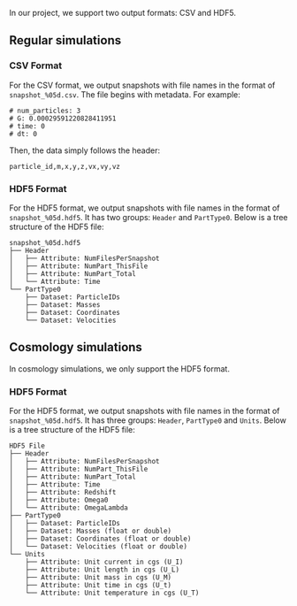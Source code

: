 In our project, we support two output formats: CSV and HDF5.

## Regular simulations

### CSV Format

For the CSV format, we output snapshots with file names in the format of `snapshot_%05d.csv`.
The file begins with metadata. For example:

```
# num_particles: 3
# G: 0.00029591220828411951
# time: 0
# dt: 0
```

Then, the data simply follows the header:

```
particle_id,m,x,y,z,vx,vy,vz
```

### HDF5 Format

For the HDF5 format, we output snapshots with file names in the format of `snapshot_%05d.hdf5`.
It has two groups: `Header` and `PartType0`. Below is a tree structure of the HDF5 file:

```
snapshot_%05d.hdf5
├── Header
│   ├── Attribute: NumFilesPerSnapshot
│   ├── Attribute: NumPart_ThisFile
│   ├── Attribute: NumPart_Total
│   └── Attribute: Time
└── PartType0
    ├── Dataset: ParticleIDs
    ├── Dataset: Masses
    ├── Dataset: Coordinates
    └── Dataset: Velocities
```

## Cosmology simulations

In cosmology simulations, we only support the HDF5 format.

### HDF5 Format

For the HDF5 format, we output snapshots with file names in the format of `snapshot_%05d.hdf5`.
It has three groups: `Header`, `PartType0` and `Units`. Below is a tree structure of the HDF5 file:

```
HDF5 File
├── Header
│   ├── Attribute: NumFilesPerSnapshot
│   ├── Attribute: NumPart_ThisFile
│   ├── Attribute: NumPart_Total
│   ├── Attribute: Time
│   ├── Attribute: Redshift
│   ├── Attribute: Omega0
│   └── Attribute: OmegaLambda
├── PartType0
│   ├── Dataset: ParticleIDs
│   ├── Dataset: Masses (float or double)
│   ├── Dataset: Coordinates (float or double)
│   └── Dataset: Velocities (float or double)
└── Units
    ├── Attribute: Unit current in cgs (U_I)
    ├── Attribute: Unit length in cgs (U_L)
    ├── Attribute: Unit mass in cgs (U_M)
    ├── Attribute: Unit time in cgs (U_t)
    └── Attribute: Unit temperature in cgs (U_T)
```
